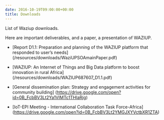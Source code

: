 ```yaml
---
date: 2016-10-19T09:00:00+00:00
title: Downloads
---
```


List of Waziup downloads.

Here are important deliverables, and a paper, a presentation of WAZIUP.

* [Report D1.1: Preparation and planning of the WAZIUP platform that responded to user’s needs] (/resources/downloads/WaziUPSOAmainPaper.pdf)

* [WAZIUP: An Internet of Things and Big Data platform to boost innovation in rural Africa] (/resources/downloads/WAZIUP687607_D1.1.pdf)

* [General dissemination plan: Strategy and engagement activities for community building] (https://drive.google.com/open?id=0B_FcbBV3Lt2Ya1VIMTc1THlaRjg)

* [IoT-EPI Meeting - International Collaboration Task Force-Africa] (https://drive.google.com/open?id=0B_FcbBV3Lt2YMGJXYVctbXR1ZTA)
